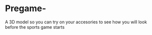 # Pregame-
A 3D model so you can try on your accesories to see how you will look before the sports game starts
